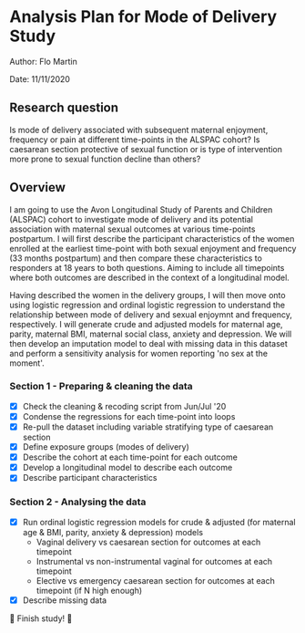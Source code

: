 # Analysis Plan for Mode of Delivery Study

Author: Flo Martin

Date: 11/11/2020

## Research question
Is mode of delivery associated with subsequent maternal enjoyment, frequency or pain at different time-points in the ALSPAC cohort? Is caesarean section protective of sexual function or is type of intervention more prone to sexual function decline than others?

## Overview
I am going to use the Avon Longitudinal Study of Parents and Children (ALSPAC) cohort to investigate mode of delivery and its potential association with maternal sexual outcomes at various time-points postpartum. I will first describe the participant characteristics of the women enrolled at the earliest time-point with both sexual enjoyment and frequency (33 months postpartum) and then compare these characteristics to responders at 18 years to both questions. Aiming to include all timepoints where both outcomes are described in the context of a longitudinal model.

Having described the women in the delivery groups, I will then move onto using logistic regression and ordinal logistic regression to understand the relationship between mode of delivery and sexual enjoymnt and frequency, respectively. I will generate crude and adjusted models for maternal age, parity, maternal BMI, maternal social class, anxiety and depression. We will then develop an imputation model to deal with missing data in this dataset and perform a sensitivity analysis for women reporting 'no sex at the moment'.

### Section 1 - Preparing & cleaning the data
- [x] Check the cleaning & recoding script from Jun/Jul '20
- [x] Condense the regressions for each time-point into loops
- [x] Re-pull the dataset including variable stratifying type of caesarean section
- [x] Define exposure groups (modes of delivery)
- [x] Describe the cohort at each time-point for each outcome
- [x] Develop a longitudinal model to describe each outcome
- [x] Describe participant characteristics

### Section 2 - Analysing the data
- [x] Run ordinal logistic regression models for crude & adjusted (for maternal age & BMI, parity, anxiety & depression) models
  - Vaginal delivery vs caesarean section for outcomes at each timepoint
  - Instrumental vs non-instrumental vaginal for outcomes at each timepoint
  - Elective vs emergency caesarean section for outcomes at each timepoint (if N high enough)
- [x] Describe missing data

:tada: Finish study! :tada:


